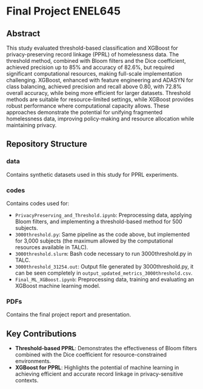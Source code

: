 # Final Project ENEL645

## Abstract
This study evaluated threshold-based classification and XGBoost for privacy-preserving record linkage (PPRL) of homelessness data. The threshold method, combined with Bloom filters and the Dice coefficient, achieved precision up to 85% and accuracy of 82.6%, but required significant computational resources, making full-scale implementation challenging. XGBoost, enhanced with feature engineering and ADASYN for class balancing, achieved precision and recall above 0.80, with 72.8% overall accuracy, while being more efficient for larger datasets. Threshold methods are suitable for resource-limited settings, while XGBoost provides robust performance where computational capacity allows. These approaches demonstrate the potential for unifying fragmented homelessness data, improving policy-making and resource allocation while maintaining privacy.

## Repository Structure

### **data**
Contains synthetic datasets used in this study for PPRL experiments.

### **codes**
Contains codes used for:
- `PrivacyPreserving_and_Threshold.ipynb`: Preprocessing data, applying Bloom filters, and implementing a threshold-based method for 500 subjects.
- `3000threshold.py`: Same pipeline as the code above, but implemented for 3,000 subjects (the maximum allowed by the computational resources available in TALC).
- `3000threshold.slurm`: Bash code necessary to run 3000threshold.py in TALC.
- `3000threshold_31254.out`: Output file generated by 3000threshold.py, it can be seen completely in `output_updated_metrics_3000threshold.csv`.
- `Final_ML_XGBoost.ipynb`: Preprocessing data, training and evaluating an XGBoost machine learning model.

### **PDFs**
Contains the final project report and presentation.

## Key Contributions
- **Threshold-based PPRL**: Demonstrates the effectiveness of Bloom filters combined with the Dice coefficient for resource-constrained environments.
- **XGBoost for PPRL**: Highlights the potential of machine learning in achieving efficient and accurate record linkage in privacy-sensitive contexts.
